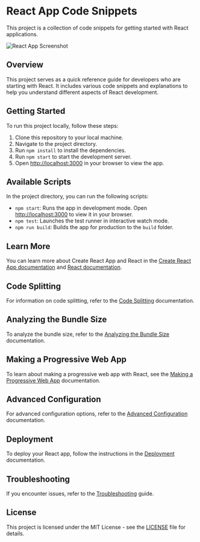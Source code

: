 # React App Code Snippets

This project is a collection of code snippets for getting started with React applications.

![React App Screenshot](screenshots/react-app-screenshot.png)

## Overview

This project serves as a quick reference guide for developers who are starting with React. It includes various code snippets and explanations to help you understand different aspects of React development.

## Getting Started

To run this project locally, follow these steps:

1. Clone this repository to your local machine.
2. Navigate to the project directory.
3. Run `npm install` to install the dependencies.
4. Run `npm start` to start the development server.
5. Open [http://localhost:3000](http://localhost:3000) in your browser to view the app.

## Available Scripts

In the project directory, you can run the following scripts:

- `npm start`: Runs the app in development mode. Open [http://localhost:3000](http://localhost:3000) to view it in your browser.
- `npm test`: Launches the test runner in interactive watch mode.
- `npm run build`: Builds the app for production to the `build` folder.

## Learn More

You can learn more about Create React App and React in the [Create React App documentation](https://facebook.github.io/create-react-app/docs/getting-started) and [React documentation](https://reactjs.org/).

## Code Splitting

For information on code splitting, refer to the [Code Splitting](https://facebook.github.io/create-react-app/docs/code-splitting) documentation.

## Analyzing the Bundle Size

To analyze the bundle size, refer to the [Analyzing the Bundle Size](https://facebook.github.io/create-react-app/docs/analyzing-the-bundle-size) documentation.

## Making a Progressive Web App

To learn about making a progressive web app with React, see the [Making a Progressive Web App](https://facebook.github.io/create-react-app/docs/making-a-progressive-web-app) documentation.

## Advanced Configuration

For advanced configuration options, refer to the [Advanced Configuration](https://facebook.github.io/create-react-app/docs/advanced-configuration) documentation.

## Deployment

To deploy your React app, follow the instructions in the [Deployment](https://facebook.github.io/create-react-app/docs/deployment) documentation.

## Troubleshooting

If you encounter issues, refer to the [Troubleshooting](https://facebook.github.io/create-react-app/docs/troubleshooting) guide.

## License

This project is licensed under the MIT License - see the [LICENSE](LICENSE) file for details.
